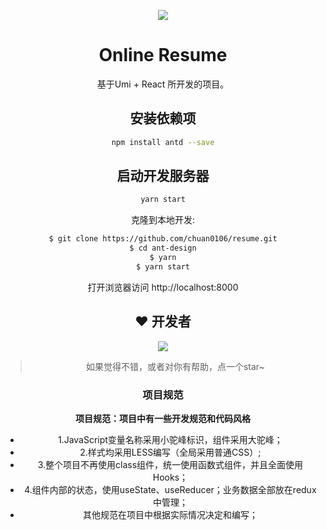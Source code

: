 <p align="center">
  <a href="http://chuan0106.3vfree.club/">
    <img src="https://www.dataojocloud.com/dataeye/v1/data/image/get?imageid=64ec5f1cb5b1ce097dfe4f2b">
  </a>
</p>

<h1 align="center">Online Resume</h1>

<div align="center">

基于Umi + React 所开发的项目。

## 安装依赖项
```bash
npm install antd --save
```
## 启动开发服务器
```bash
yarn start
```



克隆到本地开发:

```bash
$ git clone https://github.com/chuan0106/resume.git
$ cd ant-design
$ yarn
$ yarn start
```

打开浏览器访问 http://localhost:8000

## ❤️ 开发者 

[![](https://avatars.githubusercontent.com/u/72644385?s=48&v=4)](https://github.com/chuan0106)


> 如果觉得不错，或者对你有帮助，点一个star~ 

### 项目规范

**项目规范：项目中有一些开发规范和代码风格**

* 1.JavaScript变量名称采用小驼峰标识，组件采用大驼峰；
* 2.样式均采用LESS编写（全局采用普通CSS）;
* 3.整个项目不再使用class组件，统一使用函数式组件，并且全面使用Hooks；
* 4.组件内部的状态，使用useState、useReducer；业务数据全部放在redux中管理；
* 其他规范在项目中根据实际情况决定和编写；